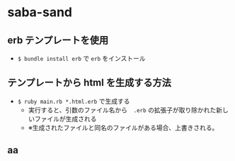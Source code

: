 # saba-sand

## erb テンプレートを使用
* `$ bundle install erb` で `erb` をインストール

## テンプレートから html を生成する方法
* `$ ruby main.rb *.html.erb` で生成する
    * 実行すると、引数のファイル名から　`.erb` の拡張子が取り除かれた新しいファイルが生成される
    * ※生成されたファイルと同名のファイルがある場合、上書きされる。

## aa